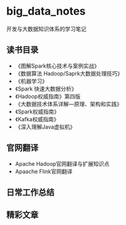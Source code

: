 # big_data_notes
开发与大数据知识体系的学习笔记
## 读书目录

- 《图解Spark核心技术与案例实战》
- 《数据算法 Hadoop/Saprk大数据处理技巧》
- 《机器学习》
- 《Spark 快速大数据分析》
- 《Hadoop权威指南》第四版
- 《大数据技术体系详解—原理、架构和实践》
- 《Spark权威指南》
- 《Kafka权威指南》
- 《深入理解Java虚拟机》

## 官网翻译

- Apache Hadoop官网翻译与扩展知识点
- Apaache Flink官网翻译

## 日常工作总结

## 精彩文章
